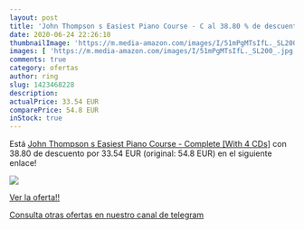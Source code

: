 ```yaml
---
layout: post
title: 'John Thompson s Easiest Piano Course - C al 38.80 % de descuento'
date: 2020-06-24 22:26:10
thumbnailImage: 'https://m.media-amazon.com/images/I/51mPgMTsIfL._SL200_.jpg'
images: [ 'https://m.media-amazon.com/images/I/51mPgMTsIfL._SL200_.jpg' ]
comments: true
category: ofertas
author: ring
slug: 1423468228
description:
actualPrice: 33.54 EUR
comparePrice: 54.8 EUR
inStock: true
---
```


Está [John Thompson s Easiest Piano Course - Complete [With 4 CDs]](https://www.amazon.com/dp/1423468228/?tag=redken08-20) con 38.80 de descuento por 33.54 EUR (original: 54.8 EUR) en el siguiente enlace!

[![](https://m.media-amazon.com/images/I/51mPgMTsIfL._SL200_.jpg)](https://www.amazon.com/dp/1423468228/?tag=redken08-20)

[Ver la oferta!!](https://www.amazon.com/dp/1423468228/?tag=redken08-20)

[Consulta otras ofertas en nuestro canal de telegram](https://t.me/s/ofertas25)
